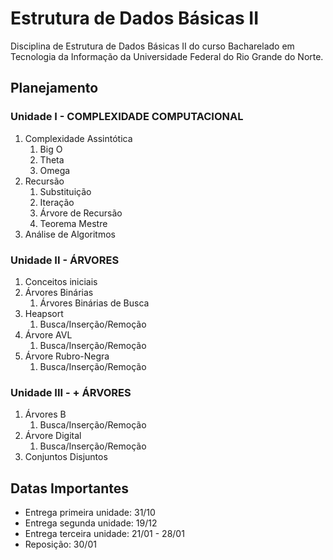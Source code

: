 # Estrutura de Dados Básicas II

Disciplina de Estrutura de Dados Básicas II do curso Bacharelado em Tecnologia da Informação da Universidade Federal do Rio Grande do Norte.

## Planejamento

### Unidade I - COMPLEXIDADE COMPUTACIONAL

1. Complexidade Assintótica
   1. Big O
   2. Theta
   3. Omega
2. Recursão
   1. Substituição
   2. Iteração
   3. Árvore de Recursão
   4. Teorema Mestre
3. Análise de Algoritmos

### Unidade II - ÁRVORES

1. Conceitos iniciais
2. Árvores Binárias
   1. Árvores Binárias de Busca
3. Heapsort
   1. Busca/Inserção/Remoção
4. Árvore AVL
   1. Busca/Inserção/Remoção
5. Árvore Rubro-Negra
   1. Busca/Inserção/Remoção

### Unidade III - + ÁRVORES

1. Árvores B
   1. Busca/Inserção/Remoção
2. Árvore Digital
   1. Busca/Inserção/Remoção
3. Conjuntos Disjuntos

## Datas Importantes

- Entrega primeira unidade: 31/10
- Entrega segunda unidade: 19/12
- Entrega terceira unidade: 21/01 - 28/01
- Reposição: 30/01
